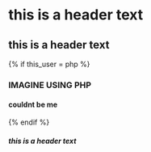 <h1>this is a header text</h1>
<h2>this is a header text</h2>
{% if this_user = php %}
<h3>IMAGINE USING PHP</h3>
<h4>couldnt be me</h4>
{% endif %}
<h5>this is a header text</h5>

